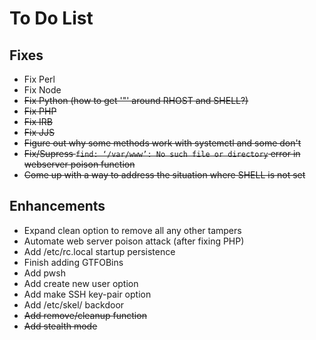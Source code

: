 # To Do List

## Fixes

- Fix Perl
- Fix Node
- ~~Fix Python (how to get '"' around RHOST and SHELL?)~~
- ~~Fix PHP~~
- ~~Fix IRB~~
- ~~Fix JJS~~
- ~~Figure out why some methods work with systemctl and some don't~~
- ~~Fix/Supress `find: ‘/var/www’: No such file or directory` error in webserver poison function~~
- ~~Come up with a way to address the situation where SHELL is not set~~

## Enhancements

- Expand clean option to remove all any other tampers
- Automate web server poison attack (after fixing PHP)
- Add /etc/rc.local startup persistence
- Finish adding GTFOBins
- Add pwsh
- Add create new user option
- Add make SSH key-pair option
- Add /etc/skel/ backdoor
- ~~Add remove/cleanup function~~
- ~~Add stealth mode~~
